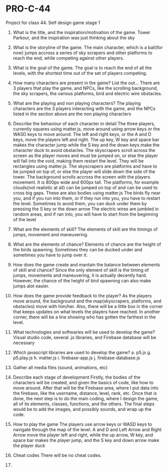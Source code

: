 # PRO-C-44
Project for class 44. Self design game stage 1


1. What is the title, and the inspiration/motivation of the game.
   Tower Parkour, and the inspiration was just thinking about the sky

2. What is the storyline of the game.
  The main character, which is a ball(for now) jumps accross a series of sky scrapers and other platforms to reach the end, while competing against other players.

3. What is the goal of the game.
  The goal is to reach the end of all the levels, with the shortest time out of the set of players competing.

4. How many characters are present in the game? List the out...
  There are 3 players that play the game, and NPCs, like the scrolling background, the sky scrapers, the various platforms, bird and electric wire obstacles.

5. What are the playing and non playing characters?
  The playing characters are the 3 players interacting with the game, and the NPCs listed in the section above are the non playing characters

6. Describe the behaviour of each character in detail
  The three players, currently squares using matter.js, move around using arrow keys or the WASD keys to move around. The left and right keys, or the A and D keys, move the players left and right. The up key, W key and space bar makes the character jump while the S key and the down keys make the character duck to avoid obstacles. 
  The skyscrapers scroll across the screen as the player moves and must be jumped on, or else the player will fall into the void, making them restart the level. They will be rectangles using matter.js. The skyscrapers are platforms and have to be jumped on top of, or else the player will slide down the side of the tower. 
  The background scrolls accross the screen with the players movement. It is 800px wide and 600px tall. The platforms, for example clouds(not realistic at all) can be jumped on top of and can be used to cross big gaps. These are also bodies using matter.js
  The birds fly near you, and if you run into them, or if they run into you, you have to restart the level. Sometimes to avoid them, you can duck under them by pressing the S key or the down arrow
  The electric wires are jumbled in random areas, and if ran into, you will have to start from the beginning of the level
  
7. What are the elements of skill?
   The elements of skill are the timings of jumps, movement and maneuvering.

8. What are the elements of chance?
   Elements of chance are the height of the birds spawning. Sometimes they can be ducked under and sometimes you have to jump over it.

9. How does the game create and mantain the balance between elements of skill and chance?
   Since the only element of skill is the timing of jumps, movements and maneuvering, it is actually decently hard. However, the chance of the height of bird spawning can also make jumps alot easier.

10. How does the game provide feedback to the player?
   As the players move around, the background and the map(skyscrapers, platforms, and obstacles) move with him/her. Also, there will be a little box in the corner that keeps updates on what levels the players have reached. In another corner, there will be a line showing who has gotten the farthest in the level. 

11. What technologies and softwaries will be used to develop the game?
   Visual studio code, several .js libraries, and Firebase database will be necessary

12. Which javascript libraries are used to develop the game?
  a. p5.js
  g. p5.play.js
  h. matter.js
  i. firebase-app.js
  j. firebase-database.js
  
13. Gather all media files (sound, animations, etc)

14. Describe each stage of development
   Firstly, the bodies of the characters will be created, and given the basics of code, like how to move around. After that will be the Firebase area, where I put data into the firebase, like the username, distance, level, rank, etc. Once that is done, the next step is to do the main coding, where I design the game, all of its elements, classes, functions, and the others. The final steps would be to add the images, and possibly sounds, and wrap up the code.

15. How to play the game
   The players use arrow keys or WASD keys to navigate through the map of the level. A and D and Left Arrow and Right Arrow move the player left and right, while the up arrow, W key, and space bar makes the player jump, and the S key and down arrow make the player duck

16. Cheat codes
There will be no cheat codes.
17. 
